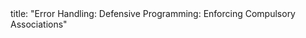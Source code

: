<frontmatter>
title: "Error Handling: Defensive Programming: Enforcing Compulsory Associations"
</frontmatter>

<include src="unit-inPage-asFlat.md" boilerplate />
